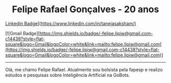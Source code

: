 # <h1 align="center">Felipe Rafael Gonçalves - 20 anos</h1>

[Linkedin Badge](https://img.shields.io/badge/-sakshamtaneja-blue?style=flat-square&logo=Linkedin&logoColor=white&link=https://www.linkedin.com/in/tanejasaksham/)]([https://www.linkedin.com/in/tanejasaksham/)](https://www.linkedin.com/in/lipiw/)

[![Gmail Badge][https://img.shields.io/badge/-felipe.lipiw@gmail.com-c14438?style=flat-square&logo=Gmail&logoColor=white&link=mailto:felipe.lipiw@gmail.com](https://img.shields.io/badge/-felipe.lipiw@gmail.com-c14438?style=flat-square&logo=Gmail&logoColor=white&link=mailto:felipe.lipiw@gmail.com)]

---

Olá, me chamo Felipe Rafael. Atualmente sou bolsista pela fapesp e realizo estudos e pesquisas sobre Inteligência Artificial na GoBots.

